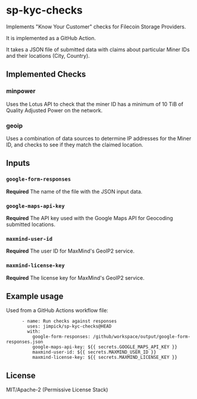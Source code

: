 sp-kyc-checks
===

Implements "Know Your Customer" checks for Filecoin Storage Providers.

It is implemented as a GitHub Action.

It takes a JSON file of submitted data with claims about particular
Miner IDs and their locations (City, Country).

## Implemented Checks

### minpower

Uses the Lotus API to check that the miner ID has a minimum of 10 TiB of Quality
Adjusted Power on the network.

### geoip

Uses a combination of data sources to determine IP addresses for the Miner ID,
and checks to see if they match the claimed location.

## Inputs

### `google-form-responses`

**Required** The name of the file with the JSON input data.

### `google-maps-api-key`

**Required** The API key used with the Google Maps API for Geocoding submitted locations.

### `maxmind-user-id`

**Required** The user ID for MaxMind's GeoIP2 service.

### `maxmind-license-key`

**Required** The license key for MaxMind's GeoIP2 service.

## Example usage

Used from a GitHub Actions workflow file:

```
      - name: Run checks against responses
        uses: jimpick/sp-kyc-checks@HEAD
        with:
          google-form-responses: /github/workspace/output/google-form-responses.json
          google-maps-api-key: ${{ secrets.GOOGLE_MAPS_API_KEY }}
          maxmind-user-id: ${{ secrets.MAXMIND_USER_ID }}
          maxmind-license-key: ${{ secrets.MAXMIND_LICENSE_KEY }}
```      

## License

MIT/Apache-2 (Permissive License Stack)

